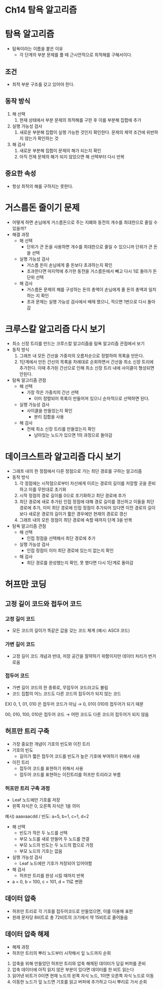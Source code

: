 # Ch14 탐욕 알고리즘

# 탐욕 알고리즘

- 탐욕이라는 이름을 붙은 이유
  - 각 단계의 부분 문제를 풀 때 근시안적으로 최적해를 구해서이다.

## 조건

- 최적 부분 구조를 갖고 있어야 한다.

## 동작 방식

1. 해 선택
   1. 현재 상태에서 부분 문제의 최적해를 구한 후 이를 부분해 집합에 추가
2. 실행 가능성 검사
   1. 새로운 부분해 집합이 실행 가능한 것인지 확인한다. 문제의 제약 조건에 위반하지 않는가 확인하는 것
3. 해 검사
   1. 새로운 부분해 집합이 문제의 해가 되는지 확인
   2. 아직 전체 문제의 해가 되지 않았으면 해 선택부터 다시 반복

## 중요한 속성

- 항상 최적의 해를 구하지는 못한다.

# 거스름돈 줄이기 문제

- 어떻게 하면 손님에게 거스름돈으로 주는 지폐와 동전의 개수를 최대한으로 줄일 수 있을까?
- 해결 과정
  - 해 선택
    - 단위가 큰 돈을 사용하면 개수를 최대한으로 줄일 수 있으니까 단위가 큰 돈을 선택
  - 실행 가능성 검사
    - 거스름 돈이 손님에게 줄 돈보다 초과하는지 확인
    - 초과한다면 마지막에 추가한 동전을 거스름돈에서 빼고 다시 1로 돌아가 돈 단위 선택
  - 해 검사
    - 거스름돈 문제의 해를 구성하는 돈의 총액이 손님에게 줄 돈의 총액과 일치하는 지 확인
    - 초과 문제는 실행 가능성 검사에서 배제 했으니, 적으면 1번으로 다시 돌아감

# 크루스칼 알고리즘 다시 보기

- 최소 신장 트리를 만드는 크루스칼 알고리즘을 탐욕 알고리즘 관점에서 보기
- 동작 방식
  1. 그래프 내 모든 간선을 가중치의 오름차순으로 정렬하여 목록을 만든다.
  2. 1단계에서 만든 간선의 목록을 차례대로 순회하면서 간선을 최소 신장 트리에 추가한다. 이때 추가된 간선으로 인해 최소 신장 트리 내에 사이클이 형성되면 안된다.
- 탐욕 알고리즘 관점
  - 해 선택
    - 가장 작은 가중치의 간선 선택
      - 이미 정렬되어 목록이 만들어져 있으니 순차적으로 선택하면 된다.
  - 실행 가능성 검사
    - 사이클을 만들었는지 확인
      - 분리 집합을 사용
  - 해 검사
    - 전체 최소 신장 트리를 만들었는지 확인
      - 남아있는 노드가 있으면 1의 과정으로 돌아감

# 데이크스트라 알고리즘 다시 보기

- 그래프 내의 한 정점에서 다른 정점으로 가는 최단 경로를 구하는 알고리즘
- 동작 방식
  1. 각 정점에는 시작점으로부터 자신에게 이르는 경로의 길이를 저장할 곳을 준비하고 이를 무한대로 초기화
  2. 시작 정점의 경로 길이를 0으로 초기화하고 최단 경로에 추가
  3. 최단 경로에 새로 추가된 인접 정점에 대해 경로 길이를 갱신하고 이들을 최단 경로에 추가, 이미 최단 경로에 인접 정점이 추가되어 있다면 이전 경로의 길이보다 새로운 경로의 길이가 짧은 경우에만 현재의 경로로 갱신
  4. 그래프 내의 모든 정점이 최단 경로에 속할 때까지 단계 3을 반복
- 탐욕 알고리즘 관점
  - 해 선택
    - 인접 정점을 선택해서 최단 경로에 추가
  - 실행 가능성 검사
    - 인접 정점이 이미 최단 경로에 있는지 없는지 확인
  - 해 검사
    - 최단 경로를 완성했는지 확인, 못 했다면 다시 1단계로 돌아감

# 허프만 코딩

## 고정 길이 코드와 접두어 코드

### 고정 길이 코드

- 모든 코드의 길이가 똑같은 값을 갖는 코드 체계 (예시: ASCII 코드)

### 가변 길이 코드

- 고정 길이 코드 개념과 반대, 저장 공간을 절약하기 위함이지만 데이터 처리가 번거로움

### 접두어 코드

- 가변 길이 코드의 한 종류로, 무접두어 코드라고도 불림
- 코드 집합의 어느 코드도 다른 코드의 접두어가 되지 않는 코드

EX) 0, 1, 01, 010 은 접두어 코드가 아님 → 0, 01이 010의 접두어가 되기 때문

00, 010, 100, 010은 접두어 코드 → 어떤 코드도 다른 코드의 접두어가 되지 않음

## 허프만 트리 구축

- 가장 중요한 개념이 기호의 빈도와 이진 트리
- 기호의 빈도
  - 길이가 짧은 접두어 코드를 빈도가 높은 기호에 부여하기 위해서 사용
- 이진 트리
  - 접두어 코드를 표현하기 위해서 사용
  - 접두어 코드를 표현하는 이진트리를 허프만 트리라고 부름

### 허프만 트리 구축 과정

- Leaf 노드에만 기호를 저장
- 왼쪽 자식은 0, 오른쪽 자식은 1을 의미

예시) aaavaacdd / 빈도: a=5, b=1, c=1, d=2

- 해 선택
  - 빈도가 작은 두 노드를 선택
  - 부모 노드를 새로 만들어 두 노드를 연결
  - 부모 노드의 빈도는 두 노드의 합으로 가정
  - 부모 노드의 기호는 없음
- 실행 가능성 검사
  - Leaf 노드에만 기호가 저장되어 있어야함
- 해 검사
  - 허프만 트리를 완성 시킬 때까지 반복
- a = 0, b = 100, c = 101, d = 11로 변환

## 데이터 압축

- 허프만 트리로 각 기호를 접두어코드로 만들었으면, 이를 이용해 표현
- 원래 문자당 8비트로 총 72비트의 크기에서 약 15비트로 줄어들음

## 데이터 압축 해제

- 해제 과정
- 허프만 트리의 뿌리 노드부터 시작해서 잎 노드까지 순회

1. 압축을 위해 만들었던 허프만 트리와 압축 해제된 데이터가 담길 버퍼를 준비
2. 압축 데이터에 아직 읽지 않은 부분이 있다면 데이터를 한 비트 읽는다
3. 읽어낸 비트가 0이면 현재 노드의 왼쪽 자식 노드, 1이면 오른쪽 자식 노드로 이동
4. 이동한 노드가 잎 노드면 기호를 읽고 버퍼에 추가하고 다시 뿌리로 가서 순회
